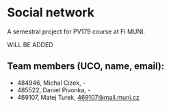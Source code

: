 # Social network
A semestral project for PV179 course at FI MUNI.

WILL BE ADDED

## Team members (UCO, name, email):
- 484946, Michal Cizek, -
- 485522, Daniel Pivonka, -
- 469107, Matej Turek, 469107@mail.muni.cz
